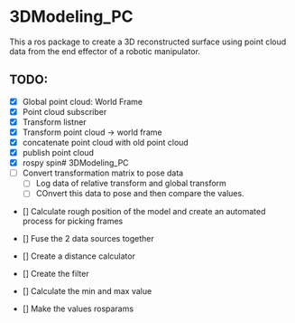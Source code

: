 # 3DModeling_PC

This a ros package to create a 3D reconstructed surface using point cloud data from the end effector of a robotic manipulator.



## TODO: 

- [X] Global point cloud: World Frame  
- [X] Point cloud subscriber 
- [X] Transform listner
- [X] Transform point cloud ->  world frame 
- [X] concatenate point cloud with old point cloud 
- [X] publish point cloud 
- [X] rospy spin# 3DModeling_PC
- [ ] Convert transformation matrix to pose data
	- [ ] Log data of relative transform and global transform
	- [ ] COnvert this data to pose and then compare the values.
- [] Calculate rough position of the model and create an automated process for picking frames
- [] Fuse the 2 data sources together

- [] Create a distance calculator
- [] Create the filter 
- [] Calculate the min and max value
- [] Make the values rosparams